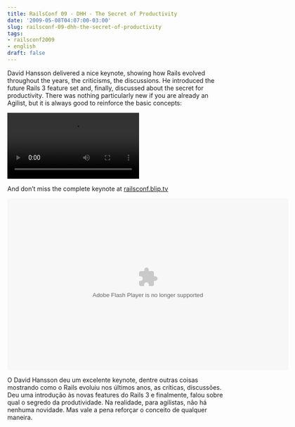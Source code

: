 ```yaml
---
title: RailsConf 09 - DHH - The Secret of Productivity
date: '2009-05-08T04:07:00-03:00'
slug: railsconf-09-dhh-the-secret-of-productivity
tags:
- railsconf2009
- english
draft: false
---
```




David Hansson delivered a nice keynote, showing how Rails evolved throughout the years, the criticisms, the discussions. He introduced the future Rails 3 feature set and, finally, discussed about the secret for productivity. There was nothing particularly new if you are already an Agilist, but it is always good to reinforce the basic concepts:

<video controls>
<source src="https://s3.us-east-2.amazonaws.com/blip.tv/Akitaonrails-DHHKeynoteRailsConf2009321.mp4">
Your browser does not support the video tag. [Direct Link](https://s3.us-east-2.amazonaws.com/blip.tv/Akitaonrails-DHHKeynoteRailsConf2009321.mp4)
</source></video>

And don’t miss the complete keynote at [railsconf.blip.tv](http://railsconf.blip.tv/#2091808)

<embed src="http://blip.tv/play/Af_XBIa8BA" type="application/x-shockwave-flash" width="640" height="390" allowscriptaccess="always" allowfullscreen="true"></embed>

O David Hansson deu um excelente keynote, dentre outras coisas mostrando como o Rails evoluiu nos últimos anos, as críticas, discussões. Deu uma introdução às novas features do Rails 3 e finalmente, falou sobre qual o segredo da produtividade. Na realidade, para agilistas, não há nenhuma novidade. Mas vale a pena reforçar o conceito de qualquer maneira.

